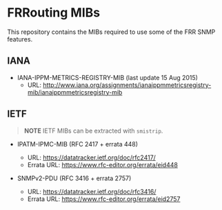 FRRouting MIBs
==============

This repository contains the MIBs required to use some of the FRR SNMP
features.


IANA
----

- IANA-IPPM-METRICS-REGISTRY-MIB (last update 15 Aug 2015)
  * URL: http://www.iana.org/assignments/ianaippmmetricsregistry-mib/ianaippmmetricsregistry-mib


IETF
----

> **NOTE**
> IETF MIBs can be extracted with `smistrip`.

- IPATM-IPMC-MIB (RFC 2417 + errata 448)
  * URL: https://datatracker.ietf.org/doc/rfc2417/
  * Errata URL: https://www.rfc-editor.org/errata/eid448

- SNMPv2-PDU (RFC 3416 + errata 2757)
  * URL: https://datatracker.ietf.org/doc/rfc3416/
  * Errata URL: https://www.rfc-editor.org/errata/eid2757
